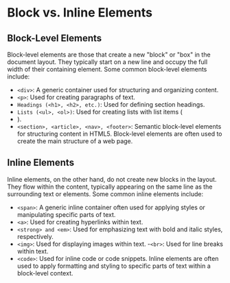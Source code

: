 # Block vs. Inline Elements

## Block-Level Elements

Block-level elements are those that create a new "block" or "box" in the document layout. They typically start on a new line and occupy the full width of their containing element. Some common block-level elements include:

- `<div>`: A generic container used for structuring and organizing content.
- `<p>`: Used for creating paragraphs of text.
- `Headings (<h1>, <h2>, etc.)`: Used for defining section headings.
- `Lists (<ul>, <ol>)`: Used for creating lists with list items (<li>).
- `<section>, <article>, <nav>, <footer>`: Semantic block-level elements for structuring content in HTML5.
Block-level elements are often used to create the main structure of a web page.

## Inline Elements

Inline elements, on the other hand, do not create new blocks in the layout. They flow within the content, typically appearing on the same line as the surrounding text or elements. Some common inline elements include:

- `<span>`: A generic inline container often used for applying styles or manipulating specific parts of text.
- `<a>`: Used for creating hyperlinks within text.
- `<strong> and <em>`: Used for emphasizing text with bold and italic styles, respectively.
- `<img>`: Used for displaying images within text.
-`<br>`: Used for line breaks within text.
- `<code>`: Used for inline code or code snippets.
Inline elements are often used to apply formatting and styling to specific parts of text within a block-level context.
